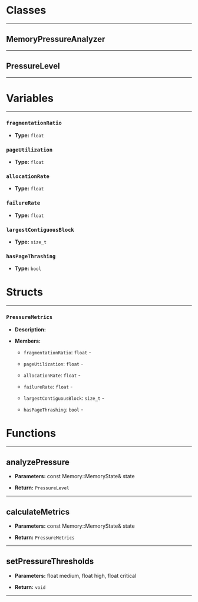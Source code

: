 # Classes
---

## MemoryPressureAnalyzer
---



## PressureLevel
---




# Variables
---

### `fragmentationRatio`

- **Type:** `float`



### `pageUtilization`

- **Type:** `float`



### `allocationRate`

- **Type:** `float`



### `failureRate`

- **Type:** `float`



### `largestContiguousBlock`

- **Type:** `size_t`



### `hasPageThrashing`

- **Type:** `bool`




# Structs
---

### `PressureMetrics`

- **Description:** 

- **Members:**

  - `fragmentationRatio`: `float` - 

  - `pageUtilization`: `float` - 

  - `allocationRate`: `float` - 

  - `failureRate`: `float` - 

  - `largestContiguousBlock`: `size_t` - 

  - `hasPageThrashing`: `bool` - 




# Functions
---

## analyzePressure



- **Parameters:** const Memory::MemoryState& state

- **Return:** `PressureLevel`

---

## calculateMetrics



- **Parameters:** const Memory::MemoryState& state

- **Return:** `PressureMetrics`

---

## setPressureThresholds



- **Parameters:** float medium, float high, float critical

- **Return:** `void`

---
